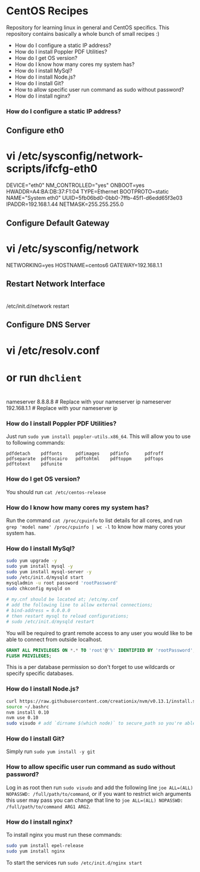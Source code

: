 # CentOS Recipes
Repository for learning linux in general and CentOS specifics. This repository contains basically a whole bunch of small recipes :)
 
 - How do I configure a static IP address?
 - How do I install Poppler PDF Utilities?
 - How do I get OS version?
 - How do I know how many cores my system has?
 - How do I install MySql?
 - How do I install Node.js?
 - How do I install Git?
 - How to allow specific user run command as sudo without password?
 - How do I install nginx?

### How do I configure a static IP address?

## Configure eth0
#
# vi /etc/sysconfig/network-scripts/ifcfg-eth0
 
DEVICE="eth0"
NM_CONTROLLED="yes"
ONBOOT=yes
HWADDR=A4:BA:DB:37:F1:04
TYPE=Ethernet
BOOTPROTO=static
NAME="System eth0"
UUID=5fb06bd0-0bb0-7ffb-45f1-d6edd65f3e03
IPADDR=192.168.1.44
NETMASK=255.255.255.0
 
 
## Configure Default Gateway
#
# vi /etc/sysconfig/network
 
NETWORKING=yes
HOSTNAME=centos6
GATEWAY=192.168.1.1
 
 
## Restart Network Interface
#
 
/etc/init.d/network restart
 
## Configure DNS Server
#
# vi /etc/resolv.conf
#
# or run `dhclient`
#
 
nameserver 8.8.8.8      # Replace with your nameserver ip
nameserver 192.168.1.1  # Replace with your nameserver ip

### How do I install Poppler PDF Utilities?
Just run `sudo yum install poppler-utils.x86_64`. This will allow you to use to following commands:
```
pdfdetach    pdffonts     pdfimages    pdfinfo      pdfroff      
pdfseparate  pdftocairo   pdftohtml    pdftoppm     pdftops      
pdftotext    pdfunite
```

### How do I get OS version?

You should run `cat /etc/centos-release`

### How do I know how many cores my system has?

Run the command `cat /proc/cpuinfo` to list details for all cores, and run `grep 'model name' /proc/cpuinfo | wc -l` to know how many cores your system has.

### How do I install MySql?

```bash
sudo yum upgrade -y
sudo yum install mysql -y
sudo yum install mysql-server -y
sudo /etc/init.d/mysqld start
mysqladmin -u root password 'rootPassword'
sudo chkconfig mysqld on
 
# my.cnf should be located at; /etc/my.cnf
# add the following line to allow external connections; 
# bind-address = 0.0.0.0
# then restart mysql to reload configurations; 
# sudo /etc/init.d/mysqld restart
```

You will be required to grant remote access to any user you would like to be able to connect from outside localhost.

```sql
GRANT ALL PRIVILEGES ON *.* TO 'root'@'%' IDENTIFIED BY 'rootPassword';
FLUSH PRIVILEGES;
```

This is a per database permission so don't forget to use wildcards or specify specific databases.

### How do I install Node.js?

```bash
curl https://raw.githubusercontent.com/creationix/nvm/v0.13.1/install.sh | bash
source ~/.bashrc
nvm install 0.10
nvm use 0.10
sudo visudo # add `dirname $(which node)` to secure_path so you're able to `sudo node` and `sudo npm`
```

### How do I install Git?

Simply run `sudo yum install -y git`

### How to allow specific user run command as sudo without password?

Log in as root then run `sudo visudo` and add the following line `joe ALL=(ALL) NOPASSWD: /full/path/to/command`, or if you want to restrict wich arguments this user may pass you can change that line to `joe ALL=(ALL) NOPASSWD: /full/path/to/command ARG1 ARG2`.

### How do I install nginx?

To install nginx you must run these commands:

```bash
sudo yum install epel-release
sudo yum install nginx
```

To start the services run `sudo /etc/init.d/nginx start`
